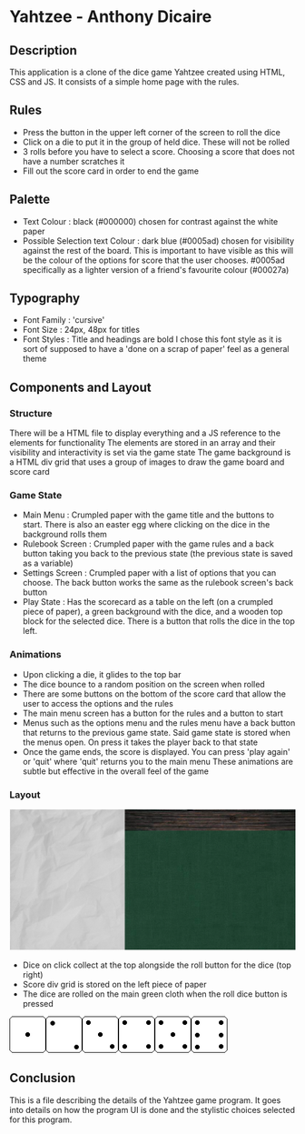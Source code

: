 # Yahtzee - Anthony Dicaire

## Description
This application is a clone of the dice game Yahtzee created using HTML, CSS and JS.
It consists of a simple home page with the rules. 

## Rules
- Press the button in the upper left corner of the screen to roll the dice
- Click on a die to put it in the group of held dice. These will not be rolled
- 3 rolls before you have to select a score. Choosing a score that does not have a number scratches it
- Fill out the score card in order to end the game

## Palette
- Text Colour : black (#000000) chosen for contrast against the white paper
- Possible Selection text Colour : dark blue (#0005ad) chosen for visibility against the rest of the board. This is important to have visible as this will be the colour of the options for score that the user chooses.
#0005ad specifically as a lighter version of a friend's favourite colour (#00027a)

## Typography
- Font Family : 'cursive'
- Font Size : 24px, 48px for titles
- Font Styles : Title and headings are bold
I chose this font style as it is sort of supposed to have a 'done on a scrap of paper' feel as a general theme

## Components and Layout
### Structure
There will be a HTML file to display everything and a JS reference to the elements for functionality
The elements are stored in an array and their visibility and interactivity is set via the game state
The game background is a HTML div grid that uses a group of images to draw the game board and score card

### Game State 
- Main Menu : Crumpled paper with the game title and the buttons to start. There is also an easter egg where clicking on the dice in the background rolls them
- Rulebook Screen : Crumpled paper with the game rules and a back button taking you back to the previous state (the previous state is saved as a variable)
- Settings Screen : Crumpled paper with a list of options that you can choose. The back button works the same as the rulebook screen's back button
- Play State : Has the scorecard as a table on the left (on a crumpled piece of paper), a green background with the dice, and a wooden top block for the selected dice. There is a button that rolls the dice in the top left.

### Animations
- Upon clicking a die, it glides to the top bar
- The dice bounce to a random position on the screen when rolled
- There are some buttons on the bottom of the score card that allow the user to access the options and the rules
- The main menu screen has a button for the rules and a button to start
- Menus such as the options menu and the rules menu have a back button that returns to the previous game state. Said game state is stored when the menus open. On press it takes the player back to that state
- Once the game ends, the score is displayed. You can press 'play again' or 'quit' where 'quit' returns you to the main menu
These animations are subtle but effective in the overall feel of the game

### Layout
![Layout Mock-up](yahtzee-layout.png)
- Dice on click collect at the top alongside the roll button for the dice (top right)
- Score div grid is stored on the left piece of paper
- The dice are rolled on the main green cloth when the roll dice button is pressed

![Layout Mock-up](dice.png)

## Conclusion
This is a file describing the details of the Yahtzee game program.
It goes into details on how the program UI is done and the stylistic choices selected for this program.